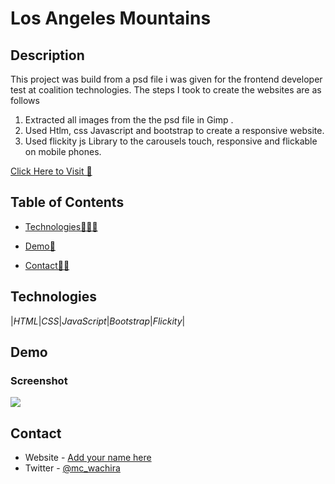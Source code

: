 # Los Angeles Mountains

## Description

This project was build from a psd file i was given for the frontend developer test at coalition technologies. The steps I took to create the websites are as follows 
1. Extracted all images from the the psd file in Gimp .
2. Used Htlm, css Javascript and bootstrap to create a responsive website.
3. Used flickity js Library to the carousels touch, responsive and flickable on mobile phones.





[Click Here to Visit 🚀](https://coallition-tech-frontend-test.netlify.app/)

## Table of Contents

- [Technologies👩🏻‍💻](#technologies)<br>

- [Demo🧧](#usage)<br>

- [Contact🤳🏻](#contact)<br>





## Technologies

|_HTML_|_CSS_|_JavaScript_|_Bootstrap_|_Flickity_|

## Demo

### Screenshot

![](./coalition-tech-frontend.gif)

## Contact

- Website - [Add your name here](https://mcwachira.com)
- Twitter - [@mc_wachira](https:https://twitter.com/mc_wachira)